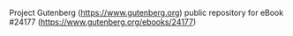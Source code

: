 Project Gutenberg (https://www.gutenberg.org) public repository for eBook #24177 (https://www.gutenberg.org/ebooks/24177)
